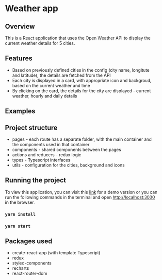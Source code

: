 # Weather app

## Overview

This is a React application that uses the Open Weather API to display the current weather details for 5 cities.

## Features
* Based on previously defined cities in the config (city name, longitute and latitude), the details are fetched from the API
* Each city is displayed in a card, with appropriate icon and backgroud, based on the current weather and time
* By clicking on the card, the details for the city are displayed - current weather, hourly and daily details

## Examples

## Project structure
* pages - each route has a separate folder, with the main container and the components used in that container
* components - shared components between the pages
* actions and reducers - redux logic
* types - Typescript interfaces
* utils - configuration for the cities, background and icons

## Running the project
To view this application, you can visit this [link](https://anikova.github.io/weather-app) for a demo version or you can run the following commands in the terminal and open [http://localhost:3000](http://localhost:3000) in the browser.

### `yarn install`

### `yarn start`

## Packages used
* create-react-app (with template Typescript)
* redux
* styled-components
* recharts
* react-router-dom


